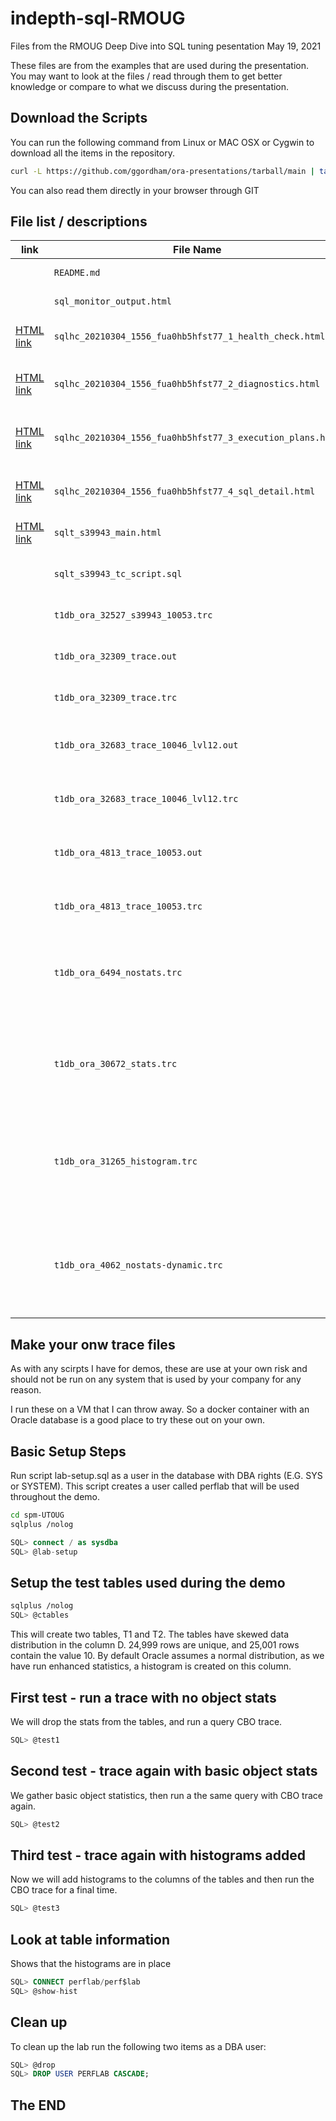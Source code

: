 # indepth-sql-RMOUG
Files from the RMOUG Deep Dive into SQL tuning pesentation May 19, 2021

These files are from the examples that are used during the presentation.
You may want to look at the files / read through them to get better knowledge or compare to what we discuss during the presentation.

## Download the Scripts
You can run the following command from Linux or MAC OSX or Cygwin to download all the items in the repository.

```bash
curl -L https://github.com/ggordham/ora-presentations/tarball/main | tar xz --strip=1
```

You can also read them directly in your browser through GIT

## File list / descriptions
| link | File Name | Description |
| ---- |  -------- | ----------- |
| | `README.md` | This readme file |
| | `sql_monitor_output.html` | Example of SQL Monitor |
| [HTML link](https://htmlpreview.github.io/?https://github.com/ggordham/ora-presentations/blob/main/indepth-sql-INSYNC/sqlhc_20210304_1556_fua0hb5hfst77_1_health_check.html) | `sqlhc_20210304_1556_fua0hb5hfst77_1_health_check.html` | SQL Health Check main report |
| [HTML link](https://htmlpreview.github.io/?https://github.com/ggordham/ora-presentations/blob/main/indepth-sql-INSYNC/sqlhc_20210304_1556_fua0hb5hfst77_2_diagnostics.html) | `sqlhc_20210304_1556_fua0hb5hfst77_2_diagnostics.html` | SQL Health Check diagnostics details |
| [HTML link](https://htmlpreview.github.io/?https://github.com/ggordham/ora-presentations/blob/main/indepth-sql-INSYNC/sqlhc_20210304_1556_fua0hb5hfst77_3_execution_plans.html) | `sqlhc_20210304_1556_fua0hb5hfst77_3_execution_plans.html` | SQL Health Check execution plans |
| [HTML link](https://htmlpreview.github.io/?https://github.com/ggordham/ora-presentations/blob/main/indepth-sql-INSYNC/sqlhc_20210304_1556_fua0hb5hfst77_4_sql_detail.html ) | `sqlhc_20210304_1556_fua0hb5hfst77_4_sql_detail.html` | SQL Health Check diagnostic and DB info |
| [HTML link](https://htmlpreview.github.io/?https://github.com/ggordham/ora-presentations/blob/main/indepth-sql-INSYNC/sqlt_s39943_main.html ) | `sqlt_s39943_main.html` | SQLTXPlain main file |
| | `sqlt_s39943_tc_script.sql` | SQLTXPlain script to re-run same SQL |
| | `t1db_ora_32527_s39943_10053.trc` | SQLTXPlain CBO trace |
| | `t1db_ora_32309_trace.out` | Simple SQL Trace run through TKPROF |
| | `t1db_ora_32309_trace.trc` | Simple SQL Trace file |
| | `t1db_ora_32683_trace_10046_lvl12.out` | 10046 Trace level 12 run through TKPROF |
| | `t1db_ora_32683_trace_10046_lvl12.trc` | 10046 Trace level 12|
| | `t1db_ora_4813_trace_10053.out` | Manual 10053 Trace run through TKPROF |
| | `t1db_ora_4813_trace_10053.trc` | Manual 10053 Trace |
| | `t1db_ora_6494_nostats.trc` | CBO Trace of sample SQL from presentation with no object statictis |
| | `t1db_ora_30672_stats.trc` | CBO Trace of sample SQL from presentation with basic object statictis |
| | `t1db_ora_31265_histogram.trc` | CBO Trace of sample SQL from presentation with object statictis and column histograms |
| | `t1db_ora_4062_nostats-dynamic.trc` | CBO Trace of sample SQL from presentation with no statictis, but dynamic sampling |

## Make your onw trace files
As with any scirpts I have for demos, these are use at your own risk and should not be run on any system that is used by your company for any reason.

I run these on a VM that I can throw away.  So a docker container with an Oracle database is a good place to try these out on your own.

## Basic Setup Steps
Run script lab-setup.sql as a user in the database with DBA rights (E.G. SYS or SYSTEM).
This script creates a user called perflab that will be used throughout the demo.

```bash
cd spm-UTOUG
sqlplus /nolog
```
```sql
SQL> connect / as sysdba
SQL> @lab-setup
```

## Setup the test tables used during the demo

```bash
sqlplus /nolog
SQL> @ctables
```

This will create two tables, T1 and T2.  The tables have skewed data distribution in the column D.  24,999 rows are unique, and 25,001 rows contain the value 10.
By default Oracle assumes a normal distribution, as we have run enhanced statistics, a histogram is created on this column.

## First test - run a trace with no object stats

We will drop the stats from the tables, and run a query CBO trace.

```sql
SQL> @test1
```

## Second test - trace again with basic object stats

We gather basic object statistics, then run a the same query with CBO trace again.

```sql
SQL> @test2
```

## Third test - trace again with histograms added

Now we will add histograms to the columns of the tables and then run the CBO trace for a final time.

```sql
SQL> @test3
```

## Look at table information

Shows that the histograms are in place

```sql
SQL> CONNECT perflab/perf$lab
SQL> @show-hist
```

## Clean up
To clean up the lab run the following two items as a DBA user:

```sql
SQL> @drop
SQL> DROP USER PERFLAB CASCADE;
```

## The END
